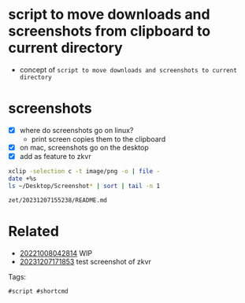 # script to move downloads and screenshots from clipboard to current directory

- concept of `script to move downloads and screenshots to current directory`

# screenshots
- [x] where do screenshots go on linux?
  - print screen copies them to the clipboard
- [x] on mac, screenshots go on the desktop
- [x] add as feature to zkvr

```bash
xclip -selection c -t image/png -o | file -
date +%s
ls ~/Desktop/Screenshot* | sort | tail -n 1
```

` zet/20231207155238/README.md `

# Related

- [20221008042814](/zet/20221008042814/README.md) WIP
- [20231207171853](/zet/20231207171853/README.md) test screenshot of zkvr

Tags:

    #script #shortcmd
